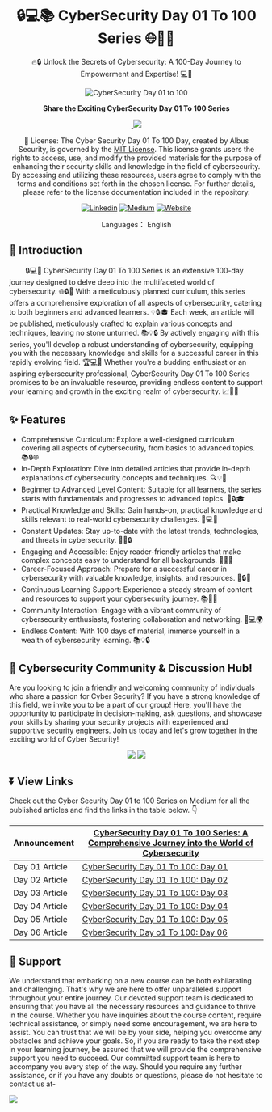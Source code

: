 
<h1 align="center">🔒💻📚 CyberSecurity Day 01 To 100 Series 🌐🔐🚀</h1>

<div align="center">

🔥🔒 Unlock the Secrets of Cybersecurity: A 100-Day Journey to Empowerment and Expertise! 💻🚀

![CyberSecurity Day 01 to 100](https://github.com/AlbusSec/CyberSecurity-DAY-01-to-100/assets/64241933/c5d7b9a5-2f63-4e48-a731-4d7c02e427b0)

</div>

<div align="center">
<p align="center"><b>Share the Exciting CyberSecurity Day 01 To 100 Series</b></p>
<p align="center">
<a href="https://twitter.com/intent/tweet?text=
Explore%20the%20Cyber%20Security%20Day%2001%20to%20100%20Series%20and%20unlock%20a%20wealth%20of%20knowledge%20in%20the%20world%20of%20cybersecurity!.&url=https://medium.com/@as745591/announcing-cybersecurity-day-01-to-100-series-a-comprehensive-journey-into-the-world-of-4354b431b110&hashtags=CyberSecurity,Hacking,Reporting%20tool" target="blank" > <img src="https://img.shields.io/twitter/follow/_AlbusSecurity?label=Tweet%20Repo%20on%20Twitter&style=social" alt=""/> </a> 
<a href="https://api.whatsapp.com/send?text=Join%20us%20on%20a%20100-day%20adventure%20through%20the%20multifaceted%20realm%20of%20cybersecurity%20with%20the%20Cyber%20Security%20Day%2001%20to%20100%20Series!.%20https://medium.com/@as745591/announcing-cybersecurity-day-01-to-100-series-a-comprehensive-journey-into-the-world-of-4354b431b110"><img src="https://img.shields.io/twitter/url?label=whatsapp&logo=whatsapp&style=social&url=https://medium.com/@as745591/announcing-cybersecurity-day-01-to-100-series-a-comprehensive-journey-into-the-world-of-4354b431b110" /></a>
</p>
  
📜 License: The Cyber Security Day 01 To 100 Day, created by Albus Security, is governed by the [MIT License](LICENSE). This license grants users the rights to access, use, and modify the provided materials for the purpose of enhancing their security skills and knowledge in the field of cybersecurity. By accessing and utilizing these resources, users agree to comply with the terms and conditions set forth in the chosen license. For further details, please refer to the license documentation included in the repository.

[![Linkedin](https://img.shields.io/badge/Albus%20Security-000000?style=for-the-badge&logo=linkedin&logoColor=white)](https://www.linkedin.com/company/77666396)
[![Medium](https://img.shields.io/badge/Medium-12100E?style=for-the-badge&logo=medium&logoColor=white)](https://medium.com/@as745591)
[![Website](https://img.shields.io/badge/Albus%20Security-000000?style=for-the-badge&logo=About.me&logoColor=white)](https://albussec.com/)

Languages： English 

</div>

## 📖 Introduction
&emsp; &emsp;🔒💻🔐 CyberSecurity Day 01 To 100 Series is an extensive 100-day journey designed to delve deep into the multifaceted world of cybersecurity. 🌐🔒🚀 With a meticulously planned curriculum, this series offers a comprehensive exploration of all aspects of cybersecurity, catering to both beginners and advanced learners. 💡🔒🎓 Each week, an article will be published, meticulously crafted to explain various concepts and techniques, leaving no stone unturned. 📚💡🔒 By actively engaging with this series, you'll develop a robust understanding of cybersecurity, equipping you with the necessary knowledge and skills for a successful career in this rapidly evolving field. 🏆💻🌟 Whether you're a budding enthusiast or an aspiring cybersecurity professional, CyberSecurity Day 01 To 100 Series promises to be an invaluable resource, providing endless content to support your learning and growth in the exciting realm of cybersecurity. 📈💪🌐

## ✨ Features

- Comprehensive Curriculum: Explore a well-designed curriculum covering all aspects of cybersecurity, from basics to advanced topics. 📚🔒🌐
- In-Depth Exploration: Dive into detailed articles that provide in-depth explanations of cybersecurity concepts and techniques. 🔍💡🚀
- Beginner to Advanced Level Content: Suitable for all learners, the series starts with fundamentals and progresses to advanced topics. 🌱🔒🎓
- Practical Knowledge and Skills: Gain hands-on, practical knowledge and skills relevant to real-world cybersecurity challenges. 💪💻🔑
- Constant Updates: Stay up-to-date with the latest trends, technologies, and threats in cybersecurity. 🔄🌐🔒
- Engaging and Accessible: Enjoy reader-friendly articles that make complex concepts easy to understand for all backgrounds. 📖🎯🌟
- Career-Focused Approach: Prepare for a successful career in cybersecurity with valuable knowledge, insights, and resources. 💼🔒💡
- Continuous Learning Support: Experience a steady stream of content and resources to support your cybersecurity journey. 📚🌱🔁
- Community Interaction: Engage with a vibrant community of cybersecurity enthusiasts, fostering collaboration and networking. 🤝💻🌍
- Endless Content: With 100 days of material, immerse yourself in a wealth of cybersecurity learning. 📚💡🔒


## 💬 Cybersecurity Community & Discussion Hub! 

Are you looking to join a friendly and welcoming community of individuals who share a passion for Cyber Security? If you have a strong knowledge of this field, we invite you to be a part of our group! Here, you'll have the opportunity to participate in decision-making, ask questions, and showcase your skills by sharing your security projects with experienced and supportive security engineers. Join us today and let's grow together in the exciting world of Cyber Security!

 <p align="center">
  <a href="https://chat.whatsapp.com/GFWAYGRr37UHKSzcliAoA2"><img src="https://img.shields.io/badge/CyberCrew-0078D4?style=for-the-badge&logo=whatsapp&logoColor=39ff14&labelColor=black&color=black"></a>
  <a href="https://discord.gg/RXtGXW8j"><img src="https://img.shields.io/badge/Discord%20Server-0078D4?style=for-the-badge&logo=Discord&logoColor=39ff14&labelColor=black&color=black"></a>
  </p>

  

## ⏬ View Links

Check out the Cyber Security Day 01 to 100 Series on Medium for all the published articles and find the links in the table below. 👇

| Announcement | [CyberSecurity Day 01 To 100 Series: A Comprehensive Journey into the World of Cybersecurity](https://medium.com/@as745591/announcing-cybersecurity-day-01-to-100-series-a-comprehensive-journey-into-the-world-of-4354b431b110) |
|---|---|
| Day 01 Article | [CyberSecurity Day 01 To 100: Day 01](https://medium.com/@as745591/cybersecurity-day-01-to-100-day-01-50a81bb5af0d) |
| Day 02 Article | [CyberSecurity Day 01 To 100: Day 02](https://medium.com/@as745591/cybersecurity-day-01-to-100-day-02-bf42d309f0ea) |
| Day 03 Article | [CyberSecurity Day 01 To 100: Day 03](https://medium.com/@as745591/cybersecurity-day-01-to-100-day-03-c87c7022f2cb) | 
| Day 04 Article | [CyberSecurity Day 01 To 100: Day 04](https://medium.com/@as745591/cybersecurity-day-01-to-100-day-04-86aed47d3ac9) |
| Day 05 Article | [CyberSecurity Day 01 To 100: Day 05](https://medium.com/@as745591/cybersecurity-day-01-to-100-day-05-ce89435ae644) |
| Day 06 Article | [CyberSecurity Day o1 To 100: Day 06](https://medium.com/@as745591/cybersecurity-day-01-to-100-day-06-f9975fdf6d6e) | 

## 💎 Support

<p> We understand that embarking on a new course can be both exhilarating and challenging. That's why we are here to offer unparalleled support throughout your entire journey. Our devoted support team is dedicated to ensuring that you have all the necessary resources and guidance to thrive in the course. Whether you have inquiries about the course content, require technical assistance, or simply need some encouragement, we are here to assist. You can trust that we will be by your side, helping you overcome any obstacles and achieve your goals.
So, if you are ready to take the next step in your learning journey, be assured that we will provide the comprehensive support you need to succeed. Our committed support team is here to accompany you every step of the way. Should you require any further assistance, or if you have any doubts or questions, please do not hesitate to contact us at-
</p>
<a href="mailto:info@albussec.com"><img src="https://img.shields.io/badge/Gmail-D14836?style=for-the-badge&logo=gmail&logoColor=white"></a> 


